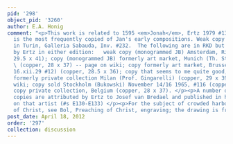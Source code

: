 ```yaml
---
pid: '298'
object_pid: '3260'
author: E.A. Honig
comment: "<p>This work is related to 1595 <em>Jonah</em>, Ertz 1979 #13.<br />This
  is the most frequently copied of Jan's early compositions. Weak copy by a follower
  in Turin, Galleria Sabauda, Inv. #232.  The following are in RKD but not mentioned
  by Ertz in either edition:   weak copy (monogrammed JB) Amsterdam, Rijksmuseum (copper,
  29.5 x 41); copy (monogrammed JB) formerly art market, Munich (Th. Stroefer, 1937)
  \ (copper, 28 x 37) -- page on wiki; copy formerly art market, Brussels (R. Chasles,
  16.xii.29 #12) (copper, 28.5 x 36); copy that seems to me quite good, maybe autograph/studio,
  formerly private collection Milan (Prof. Gingarelli) (copper, 29 x 39)-- page on
  wiki; copy sold Stockholm (Bukowski) November 14/16 1965, #116 (copper, 25 x 35);
  copy private collection, Belgium (copper, 28 x 37). </p><p>A number of the above
  copies are attributed by Ertz to Josef van Bredael and published in his 2006 monograph
  on that artist (#s E130-E133) </p><p>For the subject of crowded harbor with preaching
  of Christ, see Bol, Preaching of Christ, engraving; the drawing is from 1574.</p>"
post_date: April 18, 2012
order: '297'
collection: discussion
---
```

